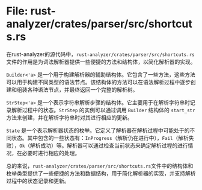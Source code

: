 # File: rust-analyzer/crates/parser/src/shortcuts.rs

在rust-analyzer的源代码中，`rust-analyzer/crates/parser/src/shortcuts.rs`文件的作用是为词法解析器提供一些便捷的方法和结构体，以简化解析器的实现。

`Builder<'a>` 是一个用于构建解析器的辅助结构体。它包含了一些方法，这些方法可以用于构建不同类型的语法节点。该结构体的方法可以在语法解析过程中逐步创建和组装各种语法节点，并最终返回一个完整的解析树。

`StrStep<'a>` 是一个表示字符串解析步骤的结构体。它主要用于在解析字符串时记录解析过程中的状态。`StrStep` 的实例可以通过调用 `Builder` 结构体的 `start_str` 方法来创建，并在解析字符串时对其进行相应的更新。

`State` 是一个表示解析器状态的枚举。它定义了解析器在解析过程中可能处于的不同状态。其中包含的一些状态有：`InProgress`（解析仍在进行中），`Fail`（解析失败），`Ok`（解析成功）等。解析器可以通过检查当前状态来确定解析过程的进行情况，在必要时进行相应的处理。

总的来说，`rust-analyzer/crates/parser/src/shortcuts.rs`文件中的结构体和枚举类型提供了一些便捷的方法和数据结构，用于简化解析器的实现，并支持解析过程中的状态记录和更新。

